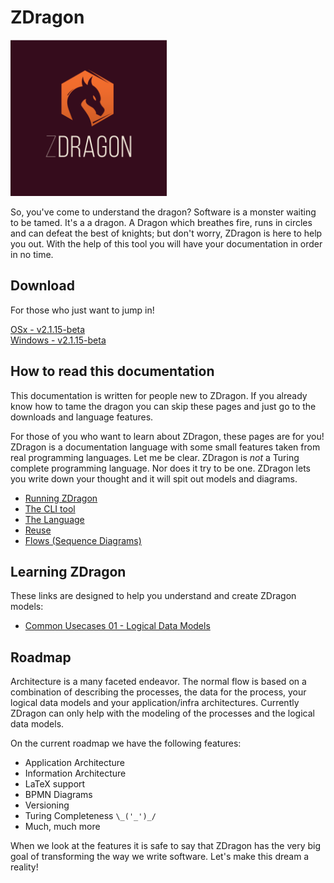 ﻿# ZDragon

<img src="./assets/logo.jpg" style="width: 250px" />

So, you've come to understand the dragon? Software is a monster waiting to be tamed. It's a a
dragon. A Dragon which breathes fire, runs in circles and can defeat the best of knights; but don't
worry, ZDragon is here to help you out. With the help of this tool you will have your documentation
in order in no time.

## Download

For those who just want to jump in!

[OSx - v2.1.15-beta](https://github.com/Baudin999/ZDragon.NET/releases/download/v2.1.15-beta/ckc)<br />
[Windows - v2.1.15-beta](https://github.com/Baudin999/ZDragon.NET/releases/download/v2.1.15-beta/ckc.exe)

## How to read this documentation

This documentation is written for people new to ZDragon. If you already know how to tame the dragon
you can skip these pages and just go to the downloads and language features.

For those of you who want to learn about ZDragon, these pages are for you! ZDragon is a
documentation language with some small features taken from real programming languages. Let me be
clear. ZDragon is _not_ a Turing complete programming language. Nor does it try to be one. ZDragon
lets you write down your thought and it will spit out models and diagrams.

- [Running ZDragon](./running_zdragon.md)
- [The CLI tool](./cli.html)
- [The Language](./language.html)
- [Reuse](./reuse.html)
- [Flows (Sequence Diagrams)](./flows.html)

## Learning ZDragon

These links are designed to help you understand and create ZDragon models:

- [Common Usecases 01 - Logical Data Models](./common_usecases_01_logical_data_model.md)

## Roadmap

Architecture is a many faceted endeavor. The normal flow is based on a combination of describing the
processes, the data for the process, your logical data models and your application/infra
architectures. Currently ZDragon can only help with the modeling of the processes and the logical
data models.

On the current roadmap we have the following features:

- Application Architecture
- Information Architecture
- LaTeX support
- BPMN Diagrams
- Versioning
- Turing Completeness `\_('_')_/`
- Much, much more

When we look at the features it is safe to say that ZDragon has the very big goal of transforming
the way we write software. Let's make this dream a reality!
